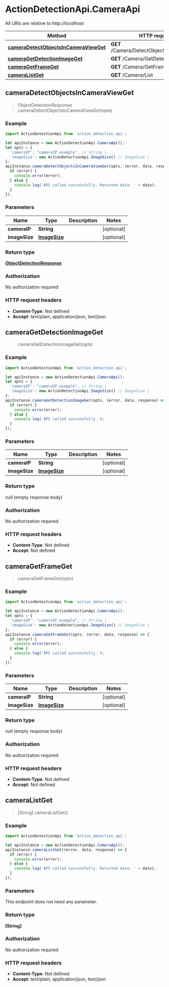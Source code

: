 # ActionDetectionApi.CameraApi

All URIs are relative to *http://localhost*

Method | HTTP request | Description
------------- | ------------- | -------------
[**cameraDetectObjectsInCameraViewGet**](CameraApi.md#cameraDetectObjectsInCameraViewGet) | **GET** /Camera/DetectObjectsInCameraView | 
[**cameraGetDetectionImageGet**](CameraApi.md#cameraGetDetectionImageGet) | **GET** /Camera/GetDetectionImage | 
[**cameraGetFrameGet**](CameraApi.md#cameraGetFrameGet) | **GET** /Camera/GetFrame | 
[**cameraListGet**](CameraApi.md#cameraListGet) | **GET** /Camera/List | 



## cameraDetectObjectsInCameraViewGet

> ObjectDetectionResponse cameraDetectObjectsInCameraViewGet(opts)



### Example

```javascript
import ActionDetectionApi from 'action_detection_api';

let apiInstance = new ActionDetectionApi.CameraApi();
let opts = {
  'cameraIP': "cameraIP_example", // String | 
  'imageSize': new ActionDetectionApi.ImageSize() // ImageSize | 
};
apiInstance.cameraDetectObjectsInCameraViewGet(opts, (error, data, response) => {
  if (error) {
    console.error(error);
  } else {
    console.log('API called successfully. Returned data: ' + data);
  }
});
```

### Parameters


Name | Type | Description  | Notes
------------- | ------------- | ------------- | -------------
 **cameraIP** | **String**|  | [optional] 
 **imageSize** | [**ImageSize**](.md)|  | [optional] 

### Return type

[**ObjectDetectionResponse**](ObjectDetectionResponse.md)

### Authorization

No authorization required

### HTTP request headers

- **Content-Type**: Not defined
- **Accept**: text/plain, application/json, text/json


## cameraGetDetectionImageGet

> cameraGetDetectionImageGet(opts)



### Example

```javascript
import ActionDetectionApi from 'action_detection_api';

let apiInstance = new ActionDetectionApi.CameraApi();
let opts = {
  'cameraIP': "cameraIP_example", // String | 
  'imageSize': new ActionDetectionApi.ImageSize() // ImageSize | 
};
apiInstance.cameraGetDetectionImageGet(opts, (error, data, response) => {
  if (error) {
    console.error(error);
  } else {
    console.log('API called successfully.');
  }
});
```

### Parameters


Name | Type | Description  | Notes
------------- | ------------- | ------------- | -------------
 **cameraIP** | **String**|  | [optional] 
 **imageSize** | [**ImageSize**](.md)|  | [optional] 

### Return type

null (empty response body)

### Authorization

No authorization required

### HTTP request headers

- **Content-Type**: Not defined
- **Accept**: Not defined


## cameraGetFrameGet

> cameraGetFrameGet(opts)



### Example

```javascript
import ActionDetectionApi from 'action_detection_api';

let apiInstance = new ActionDetectionApi.CameraApi();
let opts = {
  'cameraIP': "cameraIP_example", // String | 
  'imageSize': new ActionDetectionApi.ImageSize() // ImageSize | 
};
apiInstance.cameraGetFrameGet(opts, (error, data, response) => {
  if (error) {
    console.error(error);
  } else {
    console.log('API called successfully.');
  }
});
```

### Parameters


Name | Type | Description  | Notes
------------- | ------------- | ------------- | -------------
 **cameraIP** | **String**|  | [optional] 
 **imageSize** | [**ImageSize**](.md)|  | [optional] 

### Return type

null (empty response body)

### Authorization

No authorization required

### HTTP request headers

- **Content-Type**: Not defined
- **Accept**: Not defined


## cameraListGet

> [String] cameraListGet()



### Example

```javascript
import ActionDetectionApi from 'action_detection_api';

let apiInstance = new ActionDetectionApi.CameraApi();
apiInstance.cameraListGet((error, data, response) => {
  if (error) {
    console.error(error);
  } else {
    console.log('API called successfully. Returned data: ' + data);
  }
});
```

### Parameters

This endpoint does not need any parameter.

### Return type

**[String]**

### Authorization

No authorization required

### HTTP request headers

- **Content-Type**: Not defined
- **Accept**: text/plain, application/json, text/json

